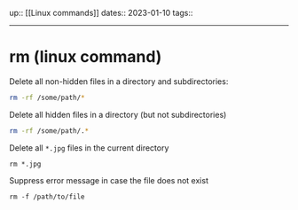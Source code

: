 up:: [[Linux commands]]
dates:: 2023-01-10
tags:: 

---

# rm (linux command)

Delete all non-hidden files in a directory and subdirectories:
```bash
rm -rf /some/path/*
```

Delete all hidden files in a directory (but not subdirectories)
```bash
rm -rf /some/path/.*
```

Delete all `*.jpg` files in the current directory
```shell
rm *.jpg
```

Suppress error message in case the file does not exist
```shell
rm -f /path/to/file
```